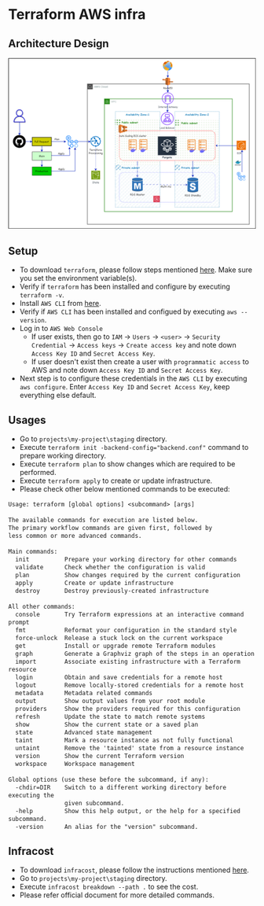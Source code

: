# Terraform AWS infra

## Architecture Design

![design](design.png)

## Setup

- To download `terraform`, please follow steps mentioned [here](https://spacelift.io/blog/how-to-install-terraform). Make sure you set the environment variable(s).
- Verify if `terraform` has been installed and configure by executing `terraform -v`.
- Install `AWS CLI` from [here](https://docs.aws.amazon.com/cli/latest/userguide/getting-started-install.html).
- Verify if `AWS CLI` has been installed and configued by executing `aws --version`.
- Log in to `AWS Web Console`
  - If user exists, then go to `IAM` -> `Users` -> `<user>` -> `Security Credential` -> `Access keys` -> `Create access key` and note down `Access Key ID` and `Secret Access Key`.
  - If user doesn't exist then create a user with `programmatic access` to AWS and note down `Access Key ID` and `Secret Access Key`.
- Next step is to configure these credentials in the `AWS CLI` by executing `aws configure`. Enter `Access Key ID` and `Secret Access Key`, keep everything else default.

## Usages

- Go to `projects\my-project\staging` directory.
- Execute `terraform init -backend-config="backend.conf"` command to prepare working directory.
- Execute `terraform plan` to show changes which are required to be performed.
- Execute `terraform apply` to create or update infrastructure.
- Please check other below mentioned commands to be executed:

```
Usage: terraform [global options] <subcommand> [args]

The available commands for execution are listed below.
The primary workflow commands are given first, followed by
less common or more advanced commands.

Main commands:
  init          Prepare your working directory for other commands
  validate      Check whether the configuration is valid
  plan          Show changes required by the current configuration
  apply         Create or update infrastructure
  destroy       Destroy previously-created infrastructure

All other commands:
  console       Try Terraform expressions at an interactive command prompt
  fmt           Reformat your configuration in the standard style
  force-unlock  Release a stuck lock on the current workspace
  get           Install or upgrade remote Terraform modules
  graph         Generate a Graphviz graph of the steps in an operation
  import        Associate existing infrastructure with a Terraform resource
  login         Obtain and save credentials for a remote host
  logout        Remove locally-stored credentials for a remote host
  metadata      Metadata related commands
  output        Show output values from your root module
  providers     Show the providers required for this configuration
  refresh       Update the state to match remote systems
  show          Show the current state or a saved plan
  state         Advanced state management
  taint         Mark a resource instance as not fully functional
  untaint       Remove the 'tainted' state from a resource instance
  version       Show the current Terraform version
  workspace     Workspace management

Global options (use these before the subcommand, if any):
  -chdir=DIR    Switch to a different working directory before executing the
                given subcommand.
  -help         Show this help output, or the help for a specified subcommand.
  -version      An alias for the "version" subcommand.
```

## Infracost

- To download `infracost`, please follow the instructions mentioned [here](https://www.infracost.io/docs/).
- Go to `projects\my-project\staging` directory.
- Execute `infracost breakdown --path .` to see the cost.
- Please refer official document for more detailed commands.
